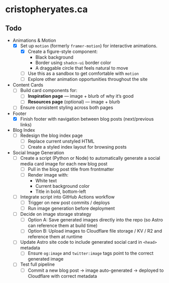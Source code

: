 # cristopheryates.ca

## Todo

- Animations & Motion
  - [x] Set up `motion` (formerly `framer-motion`) for interactive animations.
    - [x] Create a figure-style component:
      - Black background
      - Border using `shadcn-ui` border color
      - A draggable circle that feels natural to move
    - [ ] Use this as a sandbox to get comfortable with `motion`
    - [ ] Explore other animation opportunities throughout the site
- Content Cards
  - [ ] Build card components for:
    - [ ] **Inspiration page** — image + blurb of why it’s good
    - [ ] **Resources page** (optional) — image + blurb
  - [ ] Ensure consistent styling across both pages
- Footer
  - [x] Finish footer with navigation between blog posts (next/previous links)
- Blog Index
  - [ ] Redesign the blog index page
    - [ ] Replace current unstyled HTML
    - [ ] Create a styled index layout for browsing posts
- Social Image Generation
  - [ ] Create a script (Python or Node) to automatically generate a social media card image for each new blog post
    - [ ] Pull in the blog post title from frontmatter
    - [ ] Render image with:
      - White text
      - Current background color
      - Title in bold, bottom-left
  - [ ] Integrate script into GitHub Actions workflow
    - [ ] Trigger on new post commits / deploys
    - [ ] Run image generation before deployment
  - [ ] Decide on image storage strategy
    - [ ] Option A: Save generated images directly into the repo (so Astro can reference them at build time)
    - [ ] Option B: Upload images to Cloudflare file storage / KV / R2 and reference them at runtime
  - [ ] Update Astro site code to include generated social card in `<head>` metadata
    - [ ] Ensure `og:image` and `twitter:image` tags point to the correct generated image
  - [ ] Test full pipeline
    - [ ] Commit a new blog post → image auto-generated → deployed to Cloudflare with correct metadata
